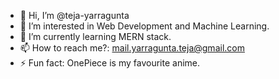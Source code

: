- 👋 Hi, I’m @teja-yarragunta
- 👀 I’m interested in Web Development and Machine Learning.
- 🌱 I’m currently learning MERN stack.
- 📫 How to reach me?: mail.yarragunta.teja@gmail.com 
- ⚡ Fun fact: OnePiece is my favourite anime.
<!---
teja-yarragunta/teja-yarragunta is a ✨ special ✨ repository because its `README.md` (this file) appears on your GitHub profile.
You can click the Preview link to take a look at your changes.
--->
